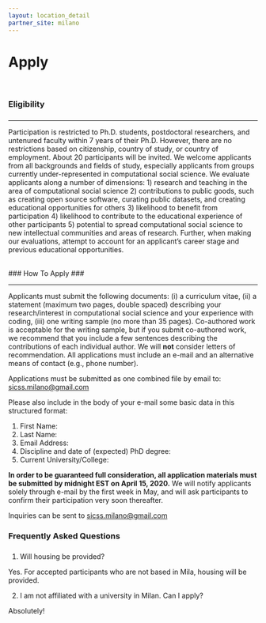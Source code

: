 ```yaml
---
layout: location_detail
partner_site: milano
---
```


<h1 class="display-4">Apply</h1>
<br />

### Eligibility
### <a name="eligibility"></a>

---

Participation is restricted to Ph.D. students, postdoctoral researchers, and untenured faculty within 7 years of their Ph.D. However, there are no restrictions based on citizenship, country of study, or country of employment.  About 20 participants will be invited. We welcome applicants from all backgrounds and fields of study, especially applicants from groups currently under-represented in computational social science. We evaluate applicants along a number of dimensions: 1) research and teaching in the area of computational social science 2) contributions to public goods, such as creating open source software, curating public datasets, and creating educational opportunities for others 3) likelihood to benefit from participation 4) likelihood to contribute to the educational experience of other participants 5) potential to spread computational social science to new intellectual communities and areas of research. Further, when making our evaluations, attempt to account for an applicant’s career stage and previous educational opportunities.

<br />
### How To Apply
### <a name="how_to_apply"></a>

---


Applicants must submit the following documents: (i) a curriculum vitae, (ii) a statement (maximum two pages, double spaced) describing your research/interest in computational social science and your experience with coding, (iii) one writing sample (no more than 35 pages). Co-authored work is acceptable for the writing sample, but if you submit co-authored work, we recommend that you include a few sentences describing the contributions of each individual author. We will **not** consider letters of recommendation. All applications must include an e-mail and an alternative means of contact (e.g., phone number).

Applications must be submitted as one combined file by email to: sicss.milano@gmail.com

Please also include in the body of your e-mail some basic data in this structured format:
1.	First Name:
2.	Last Name:
3.	Email Address:
4.	Discipline and date of (expected) PhD degree:
5.	Current University/College:

**In order to be guaranteed full consideration, all application materials must be submitted by midnight EST on April 15, 2020.** We will notify applicants solely through e-mail by the first week in May, and will ask participants to confirm their participation very soon thereafter.

Inquiries can be sent to sicss.milano@gmail.com



### Frequently Asked Questions
### <a name="faq"></a>

1.	Will housing be provided?

Yes. For accepted participants who are not based in Mila, housing will be provided.

2.	I am not affiliated with a university in Milan. Can I apply?

Absolutely!
